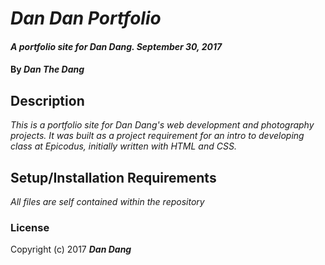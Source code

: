 # _Dan Dan Portfolio_

#### _A portfolio site for Dan Dang. September 30, 2017_

#### By _**Dan The Dang**_

## Description

_This is a portfolio site for Dan Dang's web development and photography projects. It was built as a project requirement for an intro to developing class at Epicodus, initially written with HTML and CSS._


## Setup/Installation Requirements

_All files are self contained within the repository_


### License

Copyright (c) 2017 **_Dan Dang_**
